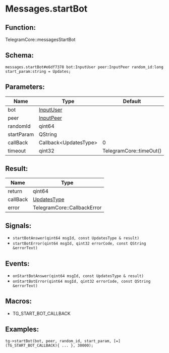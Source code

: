 # Messages.startBot

## Function:

TelegramCore::messagesStartBot

## Schema:

`messages.startBot#e6df7378 bot:InputUser peer:InputPeer random_id:long start_param:string = Updates;`
## Parameters:

|Name|Type|Default|
|----|----|-------|
|bot|[InputUser](../../types/inputuser.md)||
|peer|[InputPeer](../../types/inputpeer.md)||
|randomId|qint64||
|startParam|QString||
|callBack|Callback<UpdatesType\>|0|
|timeout|qint32|TelegramCore::timeOut()|

## Result:

|Name|Type|
|----|----|
|return|qint64|
|callBack|[UpdatesType](../../types/updatestype.md)|
|error|TelegramCore::CallbackError|

## Signals:

* `startBotAnswer(qint64 msgId, const UpdatesType & result)`
* `startBotError(qint64 msgId, qint32 errorCode, const QString &errorText)`

## Events:

* `onStartBotAnswer(qint64 msgId, const UpdatesType & result)`
* `onStartBotError(qint64 msgId, qint32 errorCode, const QString &errorText)`

## Macros:

* TG_START_BOT_CALLBACK

## Examples:

`tg->startBot(bot, peer, random_id, start_param, [=](TG_START_BOT_CALLBACK){
    ...
}, 30000);`
